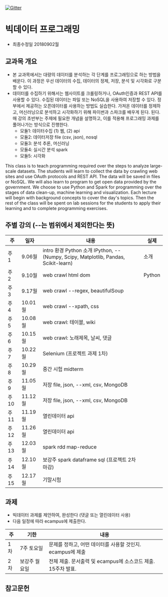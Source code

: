 [![Gitter](https://badges.gitter.im/smu405/s.svg)](https://gitter.im/smu405/s?utm_source=badge&utm_medium=badge&utm_campaign=pr-badge)

# 빅데이터 프로그래밍

* 최종수정일 20180902월

## 교과목 개요

* 본 교과목에서는 대량의 데이터를 분석하는 각 단계를 프로그래밍으로 하는 방법을 배운다.
이 과정은 우선 데이터의 수집, 데이터의 정제, 저장, 분석 및 시각화로 구분할 수
있다.
* 데이터를 수집하기 위해서는 웹사이트를 크롤링하거나, OAuth인증과 REST API를 사용할 수 있다.
수집된 데이터는 파일 또는 NoSQL을 사용하여 저장할 수 있다.
정부에서 제공하는 오픈데이터를 사용하는 방법도 실습한다.
가져온 데이터를 정제하고, 머신러닝으로 분석하고 시각화하기 위해 파이썬과 스파크를 배우게 된다.
된다. 매 강의 초반부는 주제에 필요한 개념을 설명하고, 이를 적용해 프로그래밍 과제를 풀어나가는 방식으로 진행한다.
    * 모듈1: 데이터수집 (1) 웹, (2) api
    * 모듈2: 데이터저장 file (csv, json), nosql
    * 모듈3: 분석 추론, 머신러닝
    * 모듈4: 실시간 분석 spark
    * 모듈5: 시각화

This class is to teach programming required over the steps to analyze large-scale datasets.
The students will learn to collect the data by crawling web sites and use OAuth protocols and REST API.
The data will be saved in files or NoSQL.
We will also learn to program to get open data provided by the government.
We choose to use Python and Spark for programming over the stages of data clean-up, machine learning and visualization.
Each lecture will begin with background concepts to cover the day's topics.
Then the rest of the class will be spent on lab sessions for the students to apply their learning and to complete programming exercises.

## 주별 강의 (--는 범위에서 제외한다는 뜻)

주 | 일자 | 내용 | 실제
-----|-----|-----|-----
주 1 |  9.06월 | intro 환경 Python 소개 IPython, --(Numpy, Scipy, Matplotlib, Pandas, Scikit-learn) | 소개
주 2 |  9.10월 | web crawl html dom | Python
주 3 |  9.17월 | web crawl --regex, beautifulSoup
주 4 |  10.01월 | web crawl --xpath, css
주 5 |  10.08월 | web crawl: 테이블, wiki 
주 6 |  10.15월 | web crawl: 노래제목, 날씨, 댓글
주 7 |  10.22월 | Selenium (프로젝트 과제 1차)
주 8 |  10.29월 | 중간 시험 midterm 
주 9 |  11.05월 | 저장 file, json, --xml, csv, MongoDB
주 10 |  11.12월 | 저장 file, json, --xml, csv, MongoDB
주 11 |  11.19월 | 열린데이터 api
주 12 |  11.26월 | 열린데이터 api 
주 13 |  12.03월 | spark rdd map-reduce
주 14 |  12.10월 | 보강주 spark dataframe sql (프로젝트 2차 마감)
주 15 |  12.17월 | 기말시험

## 과제
* 빅데이터 과제를 제안하여, 완성한다 (댓글 또는 열린데이터 사용)
* 다음 일정에 따라 ecampus에 제출한다.

주 | 기한 | 내용
-----|-----|-----
1차 | 7주 토요일 | 문제를 정하고, 어떤 데이터를 사용할 것인지. ecampus에 제출
2차 | 보강주 월요일 | 전체 제출. 문서출력 및 ecampus에 소스코드 제출. 15주차 발표.

## 참고문헌


